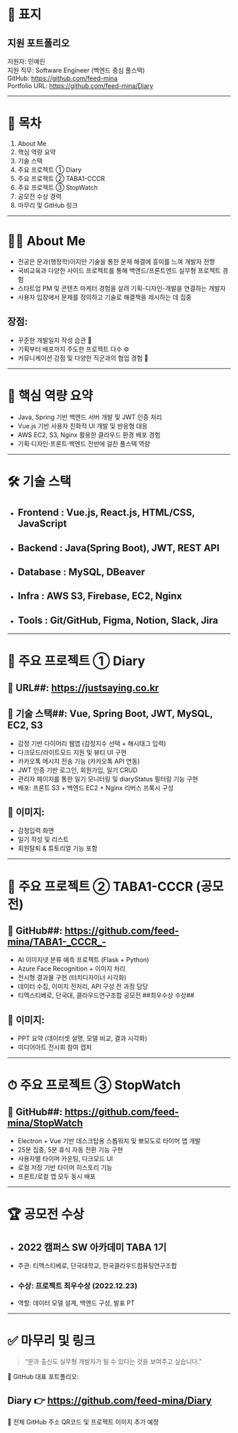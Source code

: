 
# 💼 표지
## 지원 포트폴리오 
지원자: 민예린  
지원 직무: Software Engineer (백엔드 중심 풀스택)  
GitHub: https://github.com/feed-mina  
Portfolio URL: https://github.com/feed-mina/Diary

---

# 📑 목차
1. About Me
2. 핵심 역량 요약
3. 기술 스택
4. 주요 프로젝트 ① Diary
5. 주요 프로젝트 ② TABA1-CCCR
6. 주요 프로젝트 ③ StopWatch
7. 공모전 수상 경력
8. 마무리 및 GitHub 링크

---

# 👩‍💻 About Me
- 전공은 문과(행정학)이지만 기술을 통한 문제 해결에 흥미를 느껴 개발자 전향
- 국비교육과 다양한 사이드 프로젝트를 통해 백엔드/프론트엔드 실무형 프로젝트 경험
- 스타트업 PM 및 콘텐츠 마케터 경험을 살려 기획-디자인-개발을 연결하는 개발자
- 사용자 입장에서 문제를 정의하고 기술로 해결책을 제시하는 데 집중

## 장점: 
- 꾸준한 개발일지 작성 습관 📝
- 기획부터 배포까지 주도한 프로젝트 다수 ⚙️
- 커뮤니케이션 강점 및 다양한 직군과의 협업 경험 💬

---

# 🚀 핵심 역량 요약
- Java, Spring 기반 백엔드 서버 개발 및 JWT 인증 처리
- Vue.js 기반 사용자 친화적 UI 개발 및 반응형 대응
- AWS EC2, S3, Nginx 활용한 클라우드 환경 배포 경험
- 기획·디자인·프론트·백엔드 전반에 걸친 풀스택 역량

---

# 🛠 기술 스택
- ## Frontend : Vue.js, React.js, HTML/CSS, JavaScript
- ## Backend : Java(Spring Boot), JWT, REST API
- ## Database : MySQL, DBeaver
- ## Infra : AWS S3, Firebase, EC2, Nginx
- ## Tools : Git/GitHub, Figma, Notion, Slack, Jira

---

# 📘 주요 프로젝트 ① Diary
## 📍 URL##: https://justsaying.co.kr  
## 🔧 기술 스택##: Vue, Spring Boot, JWT, MySQL, EC2, S3

- 감정 기반 다이어리 웹앱 (감정지수 선택 + 해시태그 입력)
- 다크모드/라이트모드 지원 및 뷰티 UI 구현
- 카카오톡 메시지 전송 기능 (카카오톡 API 연동)
- JWT 인증 기반 로그인, 회원가입, 일기 CRUD
- 관리자 페이지를 통한 일기 모니터링 및 diaryStatus 필터링 기능 구현
- 배포: 프론트 S3 + 백엔드 EC2 + Nginx 리버스 프록시 구성

## 📸 이미지: 
- 감정입력 화면
- 일기 작성 및 리스트
- 회원탈퇴 & 튜토리얼 기능 포함

---

# 📙 주요 프로젝트 ② TABA1-CCCR (공모전)
## 📍 GitHub##: https://github.com/feed-mina/TABA1-_CCCR_-

- AI 이미지넷 분류 예측 프로젝트 (Flask + Python)
- Azure Face Recognition + 이미지 처리
- 전시형 결과물 구현 (터치디자이너 시각화)
- 데이터 수집, 이미지 전처리, API 구성 전 과정 담당
- 티맥스티베로, 단국대, 클라우드연구조합 공모전 ##최우수상 수상##

## 📸 이미지:
- PPT 요약 (데이터셋 설명, 모델 비교, 결과 시각화)
- 미디어아트 전시회 참여 캡처

---

# ⏱ 주요 프로젝트 ③ StopWatch
## 📍 GitHub##: https://github.com/feed-mina/StopWatch

- Electron + Vue 기반 데스크탑용 스톱워치 및 뽀모도로 타이머 앱 개발
- 25분 집중, 5분 휴식 자동 전환 기능 구현
- 사용자별 타이머 카운팅, 다크모드 UI
- 로컬 저장 기반 타이머 히스토리 기능
- 프론트/로컬 앱 모두 동시 배포

---

# 🏆 공모전 수상
- ## 2022 캠퍼스 SW 아카데미 TABA 1기 
- 주관: 티맥스티베로, 단국대학교, 한국클라우드컴퓨팅연구조합
- ### 수상:  프로젝트 최우수상 (2022.12.23) 
- 역할: 데이터 모델 설계, 백엔드 구성, 발표 PT

---

# ✅ 마무리 및 링크
> “문과 출신도 실무형 개발자가 될 수 있다는 것을 보여주고 싶습니다.”

📌 GitHub 대표 포트폴리오:  
## Diary 👉 https://github.com/feed-mina/Diary

📎 전체 GitHub 주소 QR코드 및 프로젝트 이미지 추가 예정

